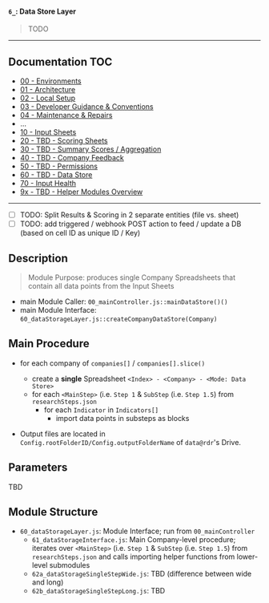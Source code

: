#### `6_`: Data Store Layer

> TODO

---

## Documentation TOC

+ [00 - Environments](00-environment.md)
+ [01 - Architecture](01-architecture.md)
+ [02 - Local Setup](02-setup.md)
+ [03 - Developer Guidance & Conventions](03-guidance-conventions.md)
+ [04 - Maintenance & Repairs](04-maintenance.md)
+ ...
+ [10 - Input Sheets](10-input-sheets-main.md)
+ [20 - TBD - Scoring Sheets](20-scoring-sheets-main.md)
+ [30 - TBD - Summary Scores / Aggregation](#)
+ [40 - TBD - Company Feedback](#)
+ [50 - TBD - Permissions](50_permissions-main.md)
+ [60 - TBD - Data Store](60-data-store-main.md)
+ [70 - Input Health](70-input-health.md)
+ [9x - TBD - Helper Modules Overview](90-helper-function.md)

---

- [ ] TODO: Split Results & Scoring in 2 separate entities (file vs. sheet)
- [ ] TODO: add triggered / webhook POST action to feed / update a DB (based on cell ID as unique ID / Key)

## Description

> Module Purpose: produces single Company Spreadsheets that contain all data points from the Input Sheets

+ main Module Caller: `00_mainController.js::mainDataStore()()`
+ main Module Interface: `60_dataStorageLayer.js::createCompanyDataStore(Company)`

## Main Procedure

+ for each company of `companies[]` / `companies[].slice()`
  + create a **single** Spreadsheet `<Index> - <Company> - <Mode: Data Store>`
  + for each `<MainStep>` (i.e. `Step 1` & `SubStep` (i.e. `Step 1.5`) from `researchSteps.json`
    + for each `Indicator` in `Indicators[]`
        + import data points in substeps as blocks

+ Output files are located in `Config.rootFolderID/Config.outputFolderName` of `data@rdr`'s Drive.


## Parameters

TBD

## Module Structure

+ `60_dataStorageLayer.js`: Module Interface; run from `00_mainController`
    + `61_dataStorageInterface.js`: Main Company-level procedure; iterates over `<MainStep>` (i.e. `Step 1` & `SubStep` (i.e. `Step 1.5`) from `researchSteps.json` and calls importing helper functions from lower-level submodules
    + `62a_dataStorageSingleStepWide.js`: TBD (difference between wide and long)
    + `62b_dataStorageSingleStepLong.js`: TBD

